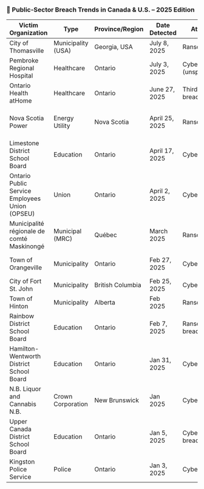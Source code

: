 ### 🛑 Public-Sector Breach Trends in Canada & U.S. – 2025 Edition


| Victim Organization                          | Type                | Province/Region           | Date Detected   | Attack Type               | Threat Actor       | # Affected                         | Data Leaked | Data Type                                              | Source |
|---------------------------------------------|---------------------|---------------------------|------------------|----------------------------|--------------------|------------------------------------|-------------|---------------------------------------------------------|--------|
| City of Thomasville                          | Municipality (USA)  | Georgia, USA              | July 8, 2025     | Ransomware                 | INC Ransomware     | Unknown                            | Yes         | Internal city files                                    | [CyberNews](https://cybernews.com/security/inc-ransomware-thomasville-breach/) |
| Pembroke Regional Hospital                   | Healthcare          | Ontario                   | July 3, 2025     | Cyber incident (unspecified)| Unknown            | None (per hospital)                | No          | None                                                   | [Inside Ottawa Valley](https://www.insideottawavalley.com/news/patient-information-hospital-data-secure-most-systems-back-online-following-cybersecurity-incident-at-pembroke-hospital/article_23f065b6-c4a7-5796-b0a2-08b1cc804227.html/) |
| Ontario Health atHome                        | Healthcare          | Ontario                   | June 27, 2025    | Third-party data breach    | Unknown            | 200,000+ patients                  | Unconfirmed  | Home care coordination data                            | [Global News](https://globalnews.ca/news/11264341/ontario-health-athome-data-breach/)|
| Nova Scotia Power                            | Energy Utility      | Nova Scotia               | April 25, 2025   | Ransomware                 | Unknown            | ≈ 280,000 customers                | Yes         | Names, DOB, SINs, bank details, billing history         | [NS Power](https://www.nspower.ca/home---cyber) |
| Limestone District School Board              | Education           | Ontario                   | April 17, 2025   | Cyber incident             | Unknown            | Students and staff (TBD)           | Unconfirmed  | Network impact, possible PII                          | [TheWhig](https://www.thewhig.com/news/local-news/personal-information-and-more-stolen-during-ldsb-cyber-incident-board-confirms) |
| Ontario Public Service Employees Union (OPSEU)| Union               | Ontario                   | April 2, 2025    | Cyber incident             | Unknown            | Not disclosed                      | Unconfirmed  | Internal union records (TBD)                           | [OPSEU](https://www.cbc.ca/news/canada/toronto/opseu-cybersecurity-incident-1.7502846) |
| Municipalité régionale de comté Maskinongé   | Municipal (MRC)     | Québec                    | March 2025       | Ransomware           | Unknown            | Not disclosed                      | Not disclosed| Not disclosed                                          | [MRC](https://www.lenouvelliste.ca/actualites/actualites-locales/2025/04/07/piratage-et-demande-de-rancon-a-la-mrc-de-maskinonge-2I5TFSTEGFGQNJBJOURI4CRWNE/) |
| Town of Orangeville                          | Municipality        | Ontario                   | Feb 27, 2025     | Cyber incident             | Unknown            | Former & current staff             | Yes         | SINs, DL, Health Cards, Passport Numbers               | [Orangeville](https://citizen.on.ca/cyber-attack-continues-to-impact-the-town-of-orangevilles-online-systems/) |
| City of Fort St. John                        | Municipality        | British Columbia          | Feb 25, 2025     | Cyber incident             | Unknown            | Not disclosed                      | Not disclosed| Not disclosed                                          | [EnergeticCity](https://energeticcity.ca/2025/02/25/city-of-fort-st-john-dealing-with-cyber-attack/) |
| Town of Hinton                               | Municipality        | Alberta                   | Feb 2025         | Ransomware                 | Unknown            | Not disclosed                      | Likely       | IT system disruption                                   | [Hinton](https://www.hinton.ca/CivicSend/ViewMessage/message/256459) |
| Rainbow District School Board                | Education           | Ontario                   | Feb 7, 2025      | Ransomware/Data breach     | Unknown            | Staff & students (2010–2025)       | Yes         | PII, student and employment data                      | [RainbowSchools](https://www.cbc.ca/news/canada/sudbury/cyber-attack-rainbow-schools-1.7464080) |
| Hamilton-Wentworth District School Board     | Education           | Ontario                   | Jan 31, 2025     | Cyber incident             | Unknown            | ≈ 50,000 students and staff        | Unconfirmed  | Email/web/phone outage, possible PII                   | [CTV News](https://www.cbc.ca/news/canada/hamilton/hwdsb-cyber-incident-1.7446970) |
| N.B. Liquor and Cannabis N.B.                | Crown Corporation   | New Brunswick             | Jan 2025         | Cyber incident             | Unknown            | Not disclosed                      | Unconfirmed  | Internal system outage                                 | [CBC](https://www.cbc.ca/news/canada/new-brunswick/nb-liquor-cyber-attack-stopped-1.7439525) |
| Upper Canada District School Board           | Education           | Ontario                   | Jan 5, 2025      | Cyberattack/Data breach    | Unknown            | Thousands of students/staff        | Yes         | Bank details, SINs, student/staff data                | [CTVNews](https://www.ctvnews.ca/ottawa/article/cyberattack-at-upper-canada-district-school-board-worries-students-staff-and-families/) |
| Kingston Police Service                      | Police              | Ontario                   | Jan 3, 2025      | Cyber incident             | Unknown            | Internal non-emergency systems     | No          | No breach confirmed                                   | [Kingston Police](https://globalnews.ca/news/10946080/kingston-police-cyber-incident-opp/) |

